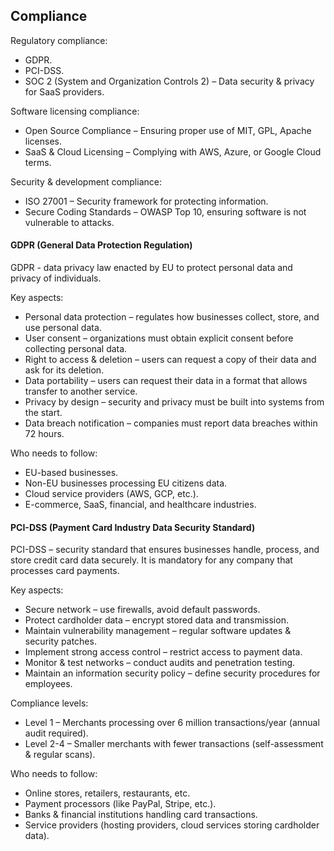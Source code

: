 Compliance
-

Regulatory compliance:
* GDPR.
* PCI-DSS.
* SOC 2 (System and Organization Controls 2) – Data security & privacy for SaaS providers.

Software licensing compliance:
* Open Source Compliance – Ensuring proper use of MIT, GPL, Apache licenses.
* SaaS & Cloud Licensing – Complying with AWS, Azure, or Google Cloud terms.

Security & development compliance:
* ISO 27001 – Security framework for protecting information.
* Secure Coding Standards – OWASP Top 10, ensuring software is not vulnerable to attacks.

#### GDPR (General Data Protection Regulation)

GDPR - data privacy law enacted by EU to protect personal data and privacy of individuals.

Key aspects:
* Personal data protection – regulates how businesses collect, store, and use personal data.
* User consent – organizations must obtain explicit consent before collecting personal data.
* Right to access & deletion – users can request a copy of their data and ask for its deletion.
* Data portability – users can request their data in a format that allows transfer to another service.
* Privacy by design – security and privacy must be built into systems from the start.
* Data breach notification – companies must report data breaches within 72 hours.

Who needs to follow:
* EU-based businesses.
* Non-EU businesses processing EU citizens data.
* Cloud service providers (AWS, GCP, etc.).
* E-commerce, SaaS, financial, and healthcare industries.

#### PCI-DSS (Payment Card Industry Data Security Standard)

PCI-DSS – security standard that ensures businesses handle, process, and store credit card data securely.
It is mandatory for any company that processes card payments.

Key aspects:
* Secure network – use firewalls, avoid default passwords.
* Protect cardholder data – encrypt stored data and transmission.
* Maintain vulnerability management – regular software updates & security patches.
* Implement strong access control – restrict access to payment data.
* Monitor & test networks – conduct audits and penetration testing.
* Maintain an information security policy – define security procedures for employees.

Compliance levels:
* Level 1 – Merchants processing over 6 million transactions/year (annual audit required).
* Level 2-4 – Smaller merchants with fewer transactions (self-assessment & regular scans).

Who needs to follow:
* Online stores, retailers, restaurants, etc.
* Payment processors (like PayPal, Stripe, etc.).
* Banks & financial institutions handling card transactions.
* Service providers (hosting providers, cloud services storing cardholder data).
